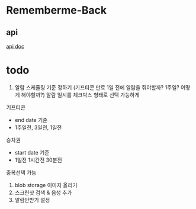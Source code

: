 # Rememberme-Back

## api
[api doc](https://cocorememberme.azurewebsites.net/docs)


# todo
1. 알람 스케쥴링 기준 정하기 (기프티콘 만료 1일 전에 알람을 줘야할까? 1주일? 어떻게 해야할까?)
알람 일시를 체크박스 형태로 선택 가능하게

기프티콘
- end date 기준
- 1주일전, 3일전, 1일전

승차권
- start date 기준
- 1일전 1시간전 30분전

중복선택 가능

1. blob storage 이미지 올리기
1. 스크린샷 검색 & 음성 추가
1. 알람안받기 설정
